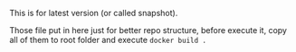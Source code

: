 This is for latest version (or called snapshot).

Those file put in here just for better repo structure, before execute it, copy all of them to root folder and execute ``docker build .``

